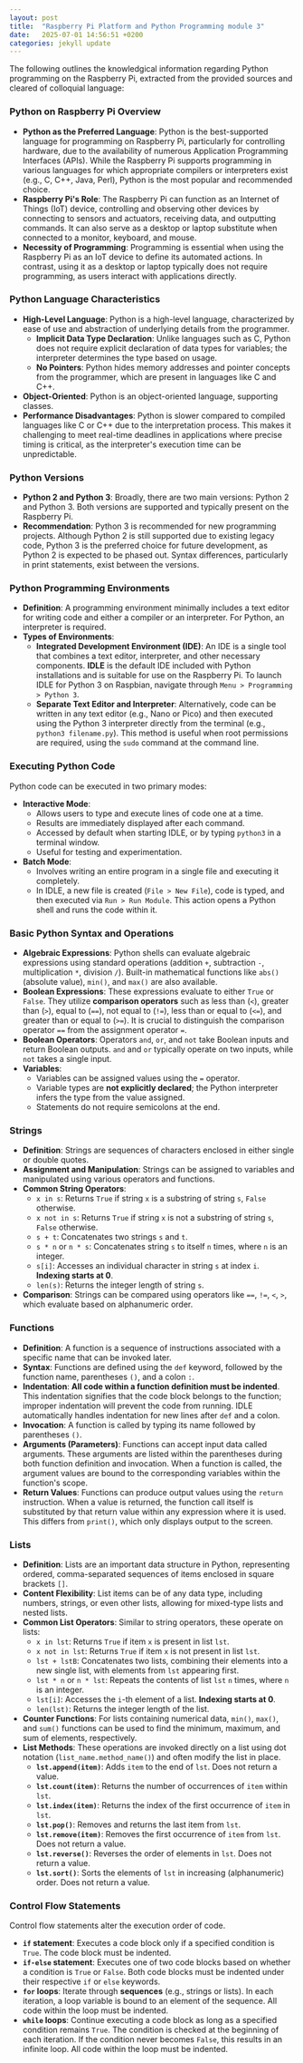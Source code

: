 ```yaml
---
layout: post
title:  "Raspberry Pi Platform and Python Programming module 3"
date:   2025-07-01 14:56:51 +0200
categories: jekyll update
---
```



The following outlines the knowledgical information regarding Python programming on the Raspberry Pi, extracted from the provided sources and cleared of colloquial language:

### Python on Raspberry Pi Overview
*   **Python as the Preferred Language**: Python is the best-supported language for programming on Raspberry Pi, particularly for controlling hardware, due to the availability of numerous Application Programming Interfaces (APIs). While the Raspberry Pi supports programming in various languages for which appropriate compilers or interpreters exist (e.g., C, C++, Java, Perl), Python is the most popular and recommended choice.
*   **Raspberry Pi's Role**: The Raspberry Pi can function as an Internet of Things (IoT) device, controlling and observing other devices by connecting to sensors and actuators, receiving data, and outputting commands. It can also serve as a desktop or laptop substitute when connected to a monitor, keyboard, and mouse.
*   **Necessity of Programming**: Programming is essential when using the Raspberry Pi as an IoT device to define its automated actions. In contrast, using it as a desktop or laptop typically does not require programming, as users interact with applications directly.

### Python Language Characteristics
*   **High-Level Language**: Python is a high-level language, characterized by ease of use and abstraction of underlying details from the programmer.
    *   **Implicit Data Type Declaration**: Unlike languages such as C, Python does not require explicit declaration of data types for variables; the interpreter determines the type based on usage.
    *   **No Pointers**: Python hides memory addresses and pointer concepts from the programmer, which are present in languages like C and C++.
*   **Object-Oriented**: Python is an object-oriented language, supporting classes.
*   **Performance Disadvantages**: Python is slower compared to compiled languages like C or C++ due to the interpretation process. This makes it challenging to meet real-time deadlines in applications where precise timing is critical, as the interpreter's execution time can be unpredictable.

### Python Versions
*   **Python 2 and Python 3**: Broadly, there are two main versions: Python 2 and Python 3. Both versions are supported and typically present on the Raspberry Pi.
*   **Recommendation**: Python 3 is recommended for new programming projects. Although Python 2 is still supported due to existing legacy code, Python 3 is the preferred choice for future development, as Python 2 is expected to be phased out. Syntax differences, particularly in print statements, exist between the versions.

### Python Programming Environments
*   **Definition**: A programming environment minimally includes a text editor for writing code and either a compiler or an interpreter. For Python, an interpreter is required.
*   **Types of Environments**:
    *   **Integrated Development Environment (IDE)**: An IDE is a single tool that combines a text editor, interpreter, and other necessary components. **IDLE** is the default IDE included with Python installations and is suitable for use on the Raspberry Pi. To launch IDLE for Python 3 on Raspbian, navigate through `Menu > Programming > Python 3`.
    *   **Separate Text Editor and Interpreter**: Alternatively, code can be written in any text editor (e.g., Nano or Pico) and then executed using the Python 3 interpreter directly from the terminal (e.g., `python3 filename.py`). This method is useful when root permissions are required, using the `sudo` command at the command line.

### Executing Python Code
Python code can be executed in two primary modes:
*   **Interactive Mode**:
    *   Allows users to type and execute lines of code one at a time.
    *   Results are immediately displayed after each command.
    *   Accessed by default when starting IDLE, or by typing `python3` in a terminal window.
    *   Useful for testing and experimentation.
*   **Batch Mode**:
    *   Involves writing an entire program in a single file and executing it completely.
    *   In IDLE, a new file is created (`File > New File`), code is typed, and then executed via `Run > Run Module`. This action opens a Python shell and runs the code within it.

### Basic Python Syntax and Operations
*   **Algebraic Expressions**: Python shells can evaluate algebraic expressions using standard operations (addition `+`, subtraction `-`, multiplication `*`, division `/`). Built-in mathematical functions like `abs()` (absolute value), `min()`, and `max()` are also available.
*   **Boolean Expressions**: These expressions evaluate to either `True` or `False`. They utilize **comparison operators** such as less than (`<`), greater than (`>`), equal to (`==`), not equal to (`!=`), less than or equal to (`<=`), and greater than or equal to (`>=`). It is crucial to distinguish the comparison operator `==` from the assignment operator `=`.
*   **Boolean Operators**: Operators `and`, `or`, and `not` take Boolean inputs and return Boolean outputs. `and` and `or` typically operate on two inputs, while `not` takes a single input.
*   **Variables**:
    *   Variables can be assigned values using the `=` operator.
    *   Variable types are **not explicitly declared**; the Python interpreter infers the type from the value assigned.
    *   Statements do not require semicolons at the end.

### Strings
*   **Definition**: Strings are sequences of characters enclosed in either single or double quotes.
*   **Assignment and Manipulation**: Strings can be assigned to variables and manipulated using various operators and functions.
*   **Common String Operators**:
    *   `x in s`: Returns `True` if string `x` is a substring of string `s`, `False` otherwise.
    *   `x not in s`: Returns `True` if string `x` is not a substring of string `s`, `False` otherwise.
    *   `s + t`: Concatenates two strings `s` and `t`.
    *   `s * n` or `n * s`: Concatenates string `s` to itself `n` times, where `n` is an integer.
    *   `s[i]`: Accesses an individual character in string `s` at index `i`. **Indexing starts at 0**.
    *   `len(s)`: Returns the integer length of string `s`.
*   **Comparison**: Strings can be compared using operators like `==`, `!=`, `<`, `>`, which evaluate based on alphanumeric order.

### Functions
*   **Definition**: A function is a sequence of instructions associated with a specific name that can be invoked later.
*   **Syntax**: Functions are defined using the `def` keyword, followed by the function name, parentheses `()`, and a colon `:`.
*   **Indentation**: **All code within a function definition must be indented**. This indentation signifies that the code block belongs to the function; improper indentation will prevent the code from running. IDLE automatically handles indentation for new lines after `def` and a colon.
*   **Invocation**: A function is called by typing its name followed by parentheses `()`.
*   **Arguments (Parameters)**: Functions can accept input data called arguments. These arguments are listed within the parentheses during both function definition and invocation. When a function is called, the argument values are bound to the corresponding variables within the function's scope.
*   **Return Values**: Functions can produce output values using the `return` instruction. When a value is returned, the function call itself is substituted by that return value within any expression where it is used. This differs from `print()`, which only displays output to the screen.

### Lists
*   **Definition**: Lists are an important data structure in Python, representing ordered, comma-separated sequences of items enclosed in square brackets `[]`.
*   **Content Flexibility**: List items can be of any data type, including numbers, strings, or even other lists, allowing for mixed-type lists and nested lists.
*   **Common List Operators**: Similar to string operators, these operate on lists:
    *   `x in lst`: Returns `True` if item `x` is present in list `lst`.
    *   `x not in lst`: Returns `True` if item `x` is not present in list `lst`.
    *   `lst + lstB`: Concatenates two lists, combining their elements into a new single list, with elements from `lst` appearing first.
    *   `lst * n` or `n * lst`: Repeats the contents of list `lst` `n` times, where `n` is an integer.
    *   `lst[i]`: Accesses the `i`-th element of a list. **Indexing starts at 0**.
    *   `len(lst)`: Returns the integer length of the list.
*   **Counter Functions**: For lists containing numerical data, `min()`, `max()`, and `sum()` functions can be used to find the minimum, maximum, and sum of elements, respectively.
*   **List Methods**: These operations are invoked directly on a list using dot notation (`list_name.method_name()`) and often modify the list in place.
    *   **`lst.append(item)`**: Adds `item` to the end of `lst`. Does not return a value.
    *   **`lst.count(item)`**: Returns the number of occurrences of `item` within `lst`.
    *   **`lst.index(item)`**: Returns the index of the first occurrence of `item` in `lst`.
    *   **`lst.pop()`**: Removes and returns the last item from `lst`.
    *   **`lst.remove(item)`**: Removes the first occurrence of `item` from `lst`. Does not return a value.
    *   **`lst.reverse()`**: Reverses the order of elements in `lst`. Does not return a value.
    *   **`lst.sort()`**: Sorts the elements of `lst` in increasing (alphanumeric) order. Does not return a value.

### Control Flow Statements
Control flow statements alter the execution order of code.
*   **`if` statement**: Executes a code block only if a specified condition is `True`. The code block must be indented.
*   **`if-else` statement**: Executes one of two code blocks based on whether a condition is `True` or `False`. Both code blocks must be indented under their respective `if` or `else` keywords.
*   **`for` loops**: Iterate through **sequences** (e.g., strings or lists). In each iteration, a loop variable is bound to an element of the sequence. All code within the loop must be indented.
*   **`while` loops**: Continue executing a code block as long as a specified condition remains `True`. The condition is checked at the beginning of each iteration. If the condition never becomes `False`, this results in an infinite loop. All code within the loop must be indented.
